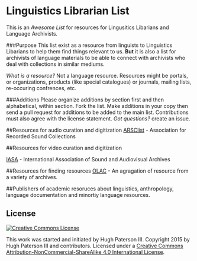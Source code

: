 # Linguistics Librarian List
This is an _Awesome List_ for resources for Lingusitics Libarians and Language Archivists.

###Purpose
This list exist as a resource from linguists to Linguistics Libarians to help them find things relevant to us. **But** it is also a list for archivists of language materials to be able to connect with archivists who deal with collections in similar mediums.

_What is a resource?_ Not a language resource. Resources might be portals, or organizations, products (like special catalogues) or journals, mailing lists, re-occuring confrences, etc.

###Additions
Please organize additions by section first and then alphabetical, within section. Fork the list. Make additions in your copy then send a pull request for additions to be added to the main list. Contributions must also agree with the license statement. _Got questions?_ create an issue.


##Resources for audio curation and digitization
[ARSClist](http://www.arsc-audio.org/arsclist.html) - Association for Recorded Sound Collections

##Resources for video curation and digitization

[IASA](http://www.iasa-web.org/) - International Association of Sound and Audiovisual Archives



##Resources for finding resources
[OLAC](http://search.language-archives.org/index.html) - An agragation of resource from a variety of archives.

##Publishers of academic resoruces about linguistics, anthropology, language documentation and minortiy language resources.


## License

[![Creative Commons License](https://i.creativecommons.org/l/by-nc-sa/4.0/88x31.png)](http://creativecommons.org/licenses/by-nc-sa/4.0/)

This work was started and initiated by Hugh Paterson III. Copyright 2015 by Hugh Paterson III and contributors. Licensed under a [Creative Commons Attribution-NonCommercial-ShareAlike 4.0 International License](http://creativecommons.org/licenses/by-nc-sa/4.0/).
